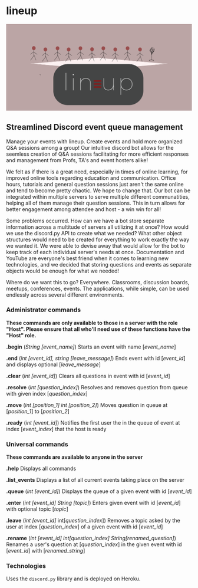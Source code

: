 # lineup
![Lineup graphic](https://github.com/AdiChops/lineup/blob/main/lineup_graphic.png?raw=true)
## Streamlined Discord event queue management

Manage your events with lineup. Create events and hold more organized Q&A sessions among a group! Our intuitive discord bot allows for the seemless creation of Q&A sessions facilitating for more efficient responses and management from Profs, TA's and event hosters alike!

We felt as if there is a great need, especially in times of online learning, for improved online tools regarding education and communication. Office hours, tutorials and general question sessions just aren't the same online and tend to become pretty chaotic. We hope to change that. Our bot can be integrated within multiple servers to serve multiple different communatities, helping all of them manage their question sessions. This in turn allows for better engagement among attendee and host - a win win for all!

Some problems occurred. How can we have a bot store separate information across a multitude of servers all utilizing it at once? How would we use the discord.py API to create what we needed? What other object structures would need to be created for everything to work exactly the way we wanted it. We were able to devise away that would allow for the bot to keep track of each individual server's needs at once. Documentation and YouTube are everyone's best friend when it comes to learning new technologies, and we decided that storing questions and events as separate objects would be enough for what we needed!


Where do we want this to go? Everywhere. Classrooms, discussion boards, meetups, conferences, events. The applications, while simple, can be used endlessly across several different environments.

### **Administrator commands**

**These commands are only available to those in a server with the role "Host". Please ensure that all who'll need use of these functions have the "Host" role.**

**.begin** (*String [event_name]*)
Starts an event with name [*event_name*]

**.end** (*int [event_id], string [leave_message]*)
Ends event with id [*event_id*] and displays optional [*leave_message*]

**.clear** (*int [event_id]*)
Clears all questions in event with id [*event_id*]

**.resolve** (*int [question_index]*)
Resolves and removes question from queue with given index [*question_index*]

**.move** (*int [position_1] int [position_2]*)
Moves question in queue at [*position_1*] to [*position_2*]

**.ready** (*int [event_id]*)
Notifies the first user the in the queue of event at index [*event_index*] that the host is ready

 

### Universal commands

**These commands are available to anyone in the server**

**.help**
Displays all commands 

**.list_events**
Displays a list of all current events taking place on the server

**.queue** (*int [event_id]*)
Displays the queue of a given event with id [*event_id*]

**.enter** (*int [event_id]* *String [topic]*)
Enters given event with id [*event_id*] with optional topic [*topic*]

**.leave** (*int [event_id]* int[*question_index*])
Removes a topic asked by the user at index [*question_index*] of a given event with id [*event_id*] 

**.rename** (*int [event_id]* *int[question_index]* *String[renamed_question]*)
Renames a user's question at [*question_index*] in the given event with id [*event_id*] with [*renamed_string*]

### Technologies
Uses the `discord.py` library and is deployed on Heroku.
